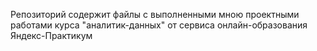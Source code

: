 Репозиторий содержит файлы с выполненными мною проектными работами курса "аналитик-данных" от сервиса онлайн-образования Яндекс-Практикум 
